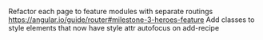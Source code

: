 Refactor each page to feature modules with separate routings https://angular.io/guide/router#milestone-3-heroes-feature
Add classes to style elements that now have style attr
autofocus on add-recipe
